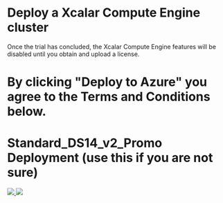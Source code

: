 # Deploy a Xcalar Compute Engine cluster
Once the trial has concluded, the Xcalar Compute Engine features will be disabled until you obtain and upload a license.

# By clicking "Deploy to Azure" you agree to the Terms and Conditions below.

# Standard_DS14_v2_Promo Deployment (use this if you are not sure)

<a href="https://portal.azure.com/#create/Microsoft.Template/uri/https%3A%2F%2Fraw.githubusercontent.com%2Fxcalar-inc%2Fazure-arm-cluster%2Fmaster%2Fazuredeploy.json"
    target="_blank">
    <img src="http://azuredeploy.net/deploybutton.png" />
</a>
<a href="https://portal.azure.com/#create/Microsoft.Template/uri/https%3A%2F%2Fraw.githubusercontent.com%2Fxcalar-inc%2Fazure-arm-cluster%2Fmaster%2Fazuredeploy.json"
    target="_blank">
    <img src="http://azuredeploy.net/AzureGov.png" />
</a>

